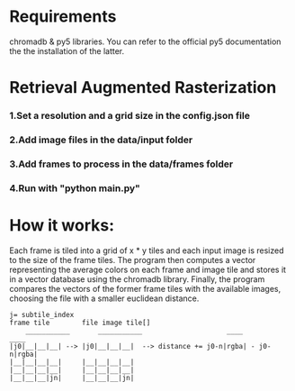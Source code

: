 # Requirements
chromadb & py5 libraries. You can refer to the official py5 documentation the the installation of the latter. 
# Retrieval Augmented Rasterization 

<h3>1.Set a resolution and a grid size in the config.json file</h3>
<h3>2.Add image files in the data/input folder</h3>
<h3>3.Add frames to process in the data/frames folder</h3>
<h3>4.Run with "python main.py"</h3>

# How it works:

Each frame is tiled into a grid of x * y tiles and each input image is resized to the size of the frame tiles. The program then computes a vector representing the average colors on each frame and image tile and stores it in a vector database using the chromadb library. Finally, the program compares the vectors of the former frame tiles with the available images, choosing the file with a smaller euclidean distance.

    
    j= subtile_index
    frame tile        file image tile[]   
        ___________       ___________                     ____         ____
    |j0|__|__|__| --> |j0|__|__|__|  --> distance += j0-n|rgba| - j0-n|rgba| 
    |__|__|__|__|     |__|__|__|__|        
    |__|__|__|__|     |__|__|__|__|
    |__|__|__|jn|     |__|__|__|jn|
      
